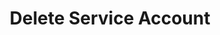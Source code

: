 ---
title: Delete Service Account
excerpt: >-
  Removes the service account from all associated projects and deletes it from
  the organization
api:
  file: service-accounts-api.json
  operationId: delete-service-account
deprecated: false
hidden: false
metadata:
  title: ''
  description: ''
  robots: index
next:
  description: ''
---